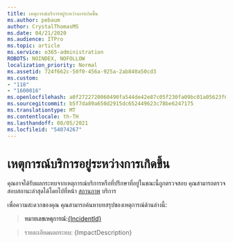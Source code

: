 ```yaml
---
title: เหตุการณ์บริการอยู่ระหว่างการเกิดขึ้น
ms.author: pebaum
author: CrystalThomasMS
ms.date: 04/21/2020
ms.audience: ITPro
ms.topic: article
ms.service: o365-administration
ROBOTS: NOINDEX, NOFOLLOW
localization_priority: Normal
ms.assetid: 724f662c-50f0-456a-925a-2ab840a50cd3
ms.custom:
- "118"
- "1600016"
ms.openlocfilehash: a0f2722720060490fa544de42e87c05f230fa09bc01a05623f6d985f1f058042
ms.sourcegitcommit: b5f7da89a650d2915dc652449623c78be6247175
ms.translationtype: MT
ms.contentlocale: th-TH
ms.lasthandoff: 08/05/2021
ms.locfileid: "54074267"
---
```

# <a name="service-incident-in-progress"></a>เหตุการณ์บริการอยู่ระหว่างการเกิดขึ้น

คุณอาจได้รับผลกระทบจากเหตุการณ์บริการหรือที่ปรึกษาที่อยู่ในขณะนี้ถูกตรวจสอบ คุณสามารถตรวจสอบสถานะล่าสุดได้โดยไปที่หน้า [สถานภาพ](https://admin.microsoft.com/adminportal/home#/servicehealth) บริการ
  
เพื่อความสะดวกของคุณ คุณสามารถค้นหาบทสรุปของเหตุการณ์ด้านล่างนี้:
  
> **หมายเลขเหตุการณ์:**[{IncidentId}](https://admin.microsoft.com/adminportal/home#/servicehealth)

> รายละเอียดผลกระทบ: {ImpactDescription}
